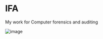 # IFA
My work for Computer forensics and auditing

![image](https://github.com/user-attachments/assets/9341b0c2-2d39-4908-9ba3-314c7b2ef118)
